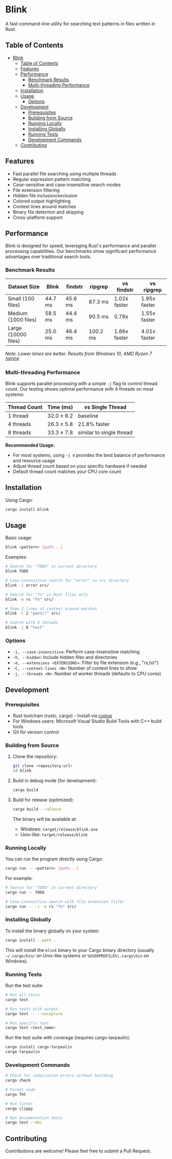 # Blink

A fast command-line utility for searching text patterns in files written in Rust.

## Table of Contents
- [Blink](#blink)
  - [Table of Contents](#table-of-contents)
  - [Features](#features)
  - [Performance](#performance)
    - [Benchmark Results](#benchmark-results)
    - [Multi-threading Performance](#multi-threading-performance)
  - [Installation](#installation)
  - [Usage](#usage)
    - [Options](#options)
  - [Development](#development)
    - [Prerequisites](#prerequisites)
    - [Building from Source](#building-from-source)
    - [Running Locally](#running-locally)
    - [Installing Globally](#installing-globally)
    - [Running Tests](#running-tests)
    - [Development Commands](#development-commands)
  - [Contributing](#contributing)

## Features

- Fast parallel file searching using multiple threads
- Regular expression pattern matching
- Case-sensitive and case-insensitive search modes
- File extension filtering
- Hidden file inclusion/exclusion
- Colored output highlighting
- Context lines around matches
- Binary file detection and skipping
- Cross-platform support

## Performance

Blink is designed for speed, leveraging Rust's performance and parallel processing capabilities. Our benchmarks show significant performance advantages over traditional search tools.

### Benchmark Results

| Dataset Size | Blink | findstr | ripgrep | vs findstr | vs ripgrep |
|-------------|-----------|---------|----------|------------|------------|
| Small (100 files) | 44.7 ms | 45.6 ms | 87.3 ms | 1.02x faster | 1.95x faster |
| Medium (1000 files) | 58.5 ms | 44.4 ms | 90.5 ms | 0.76x | 1.55x faster |
| Large (10000 files) | 25.0 ms | 46.4 ms | 100.2 ms | 1.86x faster | 4.01x faster |

*Note: Lower times are better. Results from Windows 10, AMD Ryzen 7 5800X*

### Multi-threading Performance

Blink supports parallel processing with a simple `-j` flag to control thread count. Our testing shows optimal performance with 4 threads on most systems:

| Thread Count | Time (ms) | vs Single Thread |
|-------------|-----------|------------------|
| 1 thread | 32.0 ± 6.2 | baseline |
| 4 threads | 26.3 ± 5.8 | 21.8% faster |
| 8 threads | 33.3 ± 7.8 | similar to single thread |

**Recommended Usage:**
- For most systems, using `-j 4` provides the best balance of performance and resource usage
- Adjust thread count based on your specific hardware if needed
- Default thread count matches your CPU core count

## Installation

Using Cargo:

```bash
cargo install blink
```

## Usage

Basic usage:

```bash
blink <pattern> [path...]
```

Examples:

```bash
# Search for "TODO" in current directory
blink TODO

# Case-insensitive search for "error" in src directory
blink -i error src/

# Search for "fn" in Rust files only
blink -e rs "fn" src/

# Show 2 lines of context around matches
blink -C 2 "panic!" src/

# Search with 8 threads
blink -j 8 "test"
```

### Options

- `-i, --case-insensitive`: Perform case-insensitive matching
- `-h, --hidden`: Include hidden files and directories
- `-e, --extensions <EXTENSIONS>`: Filter by file extension (e.g., "rs,txt")
- `-C, --context-lines <N>`: Number of context lines to show
- `-j, --threads <N>`: Number of worker threads (defaults to CPU cores)

## Development

### Prerequisites

- Rust toolchain (rustc, cargo) - Install via [rustup](https://rustup.rs/)
- For Windows users: Microsoft Visual Studio Build Tools with C++ build tools
- Git for version control

### Building from Source

1. Clone the repository:
   ```bash
   git clone <repository-url>
   cd blink
   ```

2. Build in debug mode (for development):
   ```bash
   cargo build
   ```

3. Build for release (optimized):
   ```bash
   cargo build --release
   ```

   The binary will be available at:
   - Windows: `target/release/blink.exe`
   - Unix-like: `target/release/blink`

### Running Locally

You can run the program directly using Cargo:

```bash
cargo run -- <pattern> [path...]
```

For example:
```bash
# Search for "TODO" in current directory
cargo run -- TODO

# Case-insensitive search with file extension filter
cargo run -- -i -e rs "fn" src/
```

### Installing Globally

To install the binary globally on your system:

```bash
cargo install --path .
```

This will install the `blink` binary to your Cargo binary directory (usually `~/.cargo/bin/` on Unix-like systems or `%USERPROFILE%\.cargo\bin` on Windows).

### Running Tests

Run the test suite:
```bash
# Run all tests
cargo test

# Run tests with output
cargo test -- --nocapture

# Run specific test
cargo test <test_name>
```

Run the test suite with coverage (requires cargo-tarpaulin):
```bash
cargo install cargo-tarpaulin
cargo tarpaulin
```

### Development Commands

```bash
# Check for compilation errors without building
cargo check

# Format code
cargo fmt

# Run linter
cargo clippy

# Run documentation tests
cargo test --doc
```

## Contributing

Contributions are welcome! Please feel free to submit a Pull Request.

